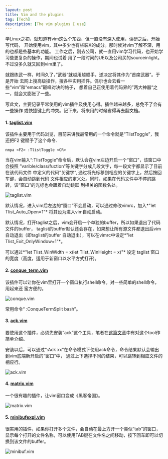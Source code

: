 ```yaml
---
layout: post
title: Vim and the plugins
tag: [Tech]
description: [The vim plugins I use]
---
```


学Linux之初，就知道有vim这么个东西，但一直没有深入使用，读研之后，开始写代码，
开始使用vim，其中多少也有些装X的成分。那时候对vim了解不深，用的也都是些基本的功能。
工作之后，刚去公司，就一直用vim学习代码，也开始学习些更复杂的操作，期间也试着
用了一段时间的UE以及公司买的sourceinlight。不过没多久就又回到vim里了。

就跟练武一样，时间久了，”武器“就越用越顺手，遂决定将其作为”首席武器”。于是开始
去网上搜高级操作，搜各种实用插件。偶尔也会去看一些“vim”和“emacs”巅峰对决的帖子，
想着自己正使用着代码界的”两大神器“之一，就会又膨胀了一些。

写此文，主要记录平常使用的vim插件及使用心得。插件越来越多，总免不了会有一些操作
或快捷键上的冲突。记下来，将来用的时候省得再去翻文档。

#### 1. [taglist.vim](http://www.vim.org/scripts/script.php?script_id=273)

该插件主要用于代码浏览，目前来讲我最常用的一个命令就是“TlistToggle”，我还把F2
键赋予了这个命令.
	
	nmpa <F2> :TlistToggle <CR>

当在vim输入“:TlistToggle”命令后，默认会在vim左边开启一个“窗口”，该窗口中会按照
”varible/class/fuction“等关键字分成几段文字，每一段文字都显示了目前在该代码文件
中定义的代码”关键字“, 通过将光标移到相应的关键字上，然后按回车键，会自动跳到代码
文件相应的定义处。同时，如果在代码文件中不停的跳转，该“窗口”的光标也会跟着自动跳跃
到相关的函数名处。

![taglist.vim]({{root_url}}/images/taglist.png "taglist.vim")

默认情况，进入vim后左边的“窗口”不会启动，可以通过修改vimrc，加入*"let Tlist_Auto_Open=1"*
将其设为进入vim自动启动。

默认情况，打开taglist之后，vim会开启一个单独的buffer，所以如果退出了代码文件的buffer，
taglist的buffer默认还会存在，如果想让所有源文件都退出后vim自动退出（即taglist的buffer
自动退出），可以在vimrc中设定*"let Tlist_Exit_OnlyWindow=1"*。

可以通过*"let Tlist_WinWidth = x(let Tlist_WinHeight = x)"* 设定
taglist 窗口的宽度（高度，适用于新窗口以水平方式打开)。

#### 2. [conque_term.vim](http://www.vim.org/scripts/script.php?script_id=2771)

该插件可以让你在vim里打开一个窗口执行shell命令。对一些简单的shell命令，用起来还
蛮方便的。

![conque.vim]({{root_url}}/images/conque.png "conque.vim")

常用命令“ :ConqueTermSplit bash”。

#### 3. [ack.vim](http://www.vim.org/scripts/script.php?script_id=2572)

要使用这个插件，必须先安装“ack”这个工具，笔者在[这篇文章](http://byrlx.github.io/2013/10/31/Welcome-ack-to-my-toolbox.html)中有对这个tool作简单介绍。

安装以后，可以通过“:Ack xx”在命令模式下使用ack命令，命令结果默认会输出到vim底端新开启的“窗口”中，
通过上下选择不同的结果，可以跳转到相应文件的相应行。

![ack.vim]({{root_url}}/images/ack.png "ack.vim")

#### 4. [matrix.vim](http://www.vim.org/scripts/script.php?script_id=1189)

一个很有趣的插件，让vim窗口变成《黑客帝国》。

![matrix.vim]({{root_url}}/images/matrix.png "matrix.vim")

#### 5. [minibufexpl.vim](http://www.vim.org/scripts/script.php?script_id=159)

很实用的插件，如果你打开多个文件，会自动在最上方开一个类似“tab”的窗口，显示每个打开的文件名称，可以使用TAB键在文件名之间移动，按下回车即可以切换到该文件的buffer。

![minibuf.vim]({{root_url}}/images/minibufexpl.png "minibufexpl.vim")
